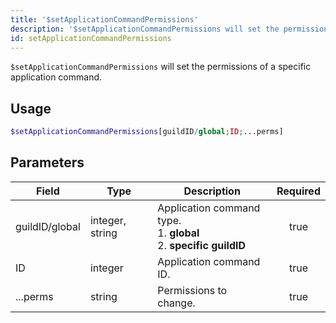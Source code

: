 ```yaml
---
title: '$setApplicationCommandPermissions'
description: '$setApplicationCommandPermissions will set the permissions of a specific application command.'
id: setApplicationCommandPermissions
---
```


`$setApplicationCommandPermissions` will set the permissions of a specific application command.

## Usage

```php
$setApplicationCommandPermissions[guildID/global;ID;...perms]
```

## Parameters

| Field          | Type            | Description                                                                             | Required |
| -------------- | --------------- | --------------------------------------------------------------------------------------- |:--------:|
| guildID/global | integer, string | Application command type. <br/> 1. **global** <br/> 2. **specific guildID** |   true   |
| ID             | integer         | Application command ID.                                                                 |   true   |
| ...perms       | string          | Permissions to change.                                                                  |   true   |